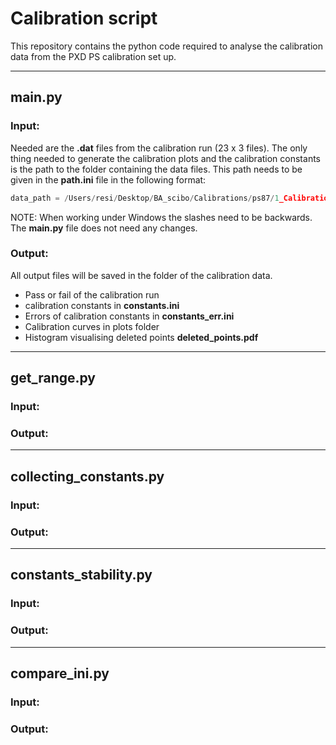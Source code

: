 # Calibration script

This repository contains the python code required to analyse the calibration data from the PXD PS calibration set up.
* **
## main.py
### Input:
Needed are the **.dat** files from the calibration run (23 x 3 files). The only thing needed to generate the calibration 
plots and the calibration constants is the path to the folder containing the data files.
This path needs to be given in the **path.ini** file in the following format:
`````python
data_path = /Users/resi/Desktop/BA_scibo/Calibrations/ps87/1_Calibration_ps87
`````
NOTE: When working under Windows the slashes need to be backwards.
The **main.py** file does not need any changes.

### Output:
All output files will be saved in the folder of the calibration data.
* Pass or fail of the calibration run 
* calibration constants in **constants.ini**
* Errors of calibration constants in **constants_err.ini**
* Calibration curves in plots folder 
* Histogram visualising deleted points **deleted_points.pdf**

* **
## get_range.py

### Input:
### Output:

* **
## collecting_constants.py

### Input:
### Output:

* **
## constants_stability.py

### Input:
### Output:

* **
## compare_ini.py

### Input:
### Output:

